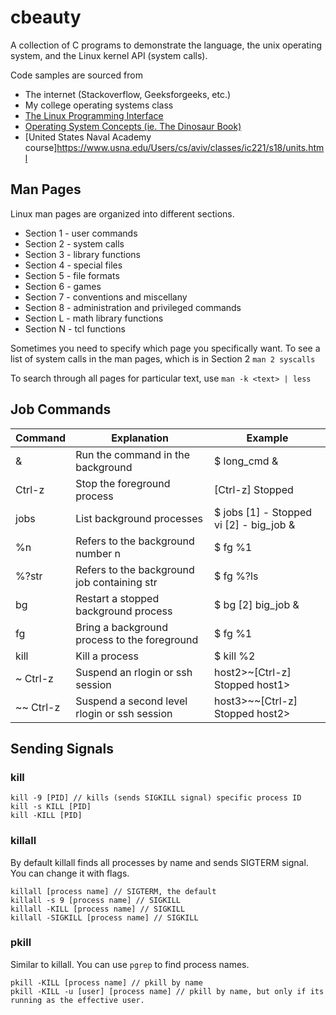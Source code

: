 # cbeauty

A collection of C programs to demonstrate the language, the unix operating system, and the Linux kernel API (system calls).

Code samples are sourced from
* The internet (Stackoverflow, Geeksforgeeks, etc.)
* My college operating systems class
* [The Linux Programming Interface](https://www.amazon.com/Linux-Programming-Interface-System-Handbook/dp/1593272200)
* [Operating System Concepts (ie. The Dinosaur Book)]()
* [United States Naval Academy course]https://www.usna.edu/Users/cs/aviv/classes/ic221/s18/units.html

## Man Pages
Linux man pages are organized into different sections.
* Section 1 - user commands
* Section 2 - system calls
* Section 3 - library functions
* Section 4 - special files
* Section 5 - file formats
* Section 6 - games
* Section 7 - conventions and miscellany
* Section 8 - administration and privileged commands
* Section L - math library functions
* Section N - tcl functions

Sometimes you need to specify which page you specifically want. 
To see a list of system calls in the man pages, which is in Section 2 ```man 2 syscalls```

To search through all pages for particular text, use ```man -k <text> | less```

## Job Commands
| Command   | Explanation                                  | Example                                 |
|-----------|----------------------------------------------|-----------------------------------------|
| &         | Run the command in the background            | $ long_cmd &                            |
| Ctrl-z    | Stop the foreground process                  | [Ctrl-z] Stopped                        |
| jobs      | List background processes                    | $ jobs [1] - Stopped vi [2] - big_job & |
| %n        | Refers to the background number n            | $ fg %1                                 |
| %?str     | Refers to the background job containing str  | $ fg %?ls                               |
| bg        | Restart a stopped background process         | $ bg [2] big_job &                      |
| fg        | Bring a background process to the foreground | $ fg %1                                 |
| kill      | Kill a process                               | $ kill %2                               |
| ~ Ctrl-z  | Suspend an rlogin or ssh session             | host2>~[Ctrl-z] Stopped host1>          |
| ~~ Ctrl-z | Suspend a second level rlogin or ssh session | host3>~~[Ctrl-z] Stopped host2>         |


## Sending Signals
### kill
```
kill -9 [PID] // kills (sends SIGKILL signal) specific process ID
kill -s KILL [PID]
kill -KILL [PID]
```

### killall
By default killall finds all processes by name and sends SIGTERM signal. You can change it with flags.
```
killall [process name] // SIGTERM, the default
killall -s 9 [process name] // SIGKILL
killall -KILL [process name] // SIGKILL
killall -SIGKILL [process name] // SIGKILL
```

### pkill
Similar to killall. You can use ```pgrep``` to find process names.
```
pkill -KILL [process name] // pkill by name
pkill -KILL -u [user] [process name] // pkill by name, but only if its 
running as the effective user.
```